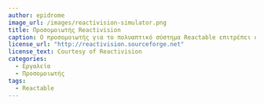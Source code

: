 ```yaml
---
author: epidrome
image_url: /images/reactivision-simulator.png
title: Προσομοιωτής Reactivision
caption: Ο προσομοιωτής για το πολυαπτικό σύστημα Reactable επιτρέπει στον κατασκευαστή να δοκιμάσει τη διάδραση στον επιτραπέζιο υπολογιστή ανάπτυξης, αλλά σίγουρα δεν μπορεί να δοκιμάσει εκείνες τις νέες χειρονομίες που δεν μπορούν να προσομοιωθούν από το ποντίκι, όπως τις χειρονομίες που απαιτούν πολλά δάκτυλα ή και τα δύο χέρια για τον χειρισμό των αντικειμένων, όπως στην περίπτωση πολλών χρηστών.
license_url: "http://reactivision.sourceforge.net" 
license_text: Courtesy of Reactivision
categories:
  - Εργαλεία
  - Προσομοιωτής
tags:
  - Reactable
---
```

